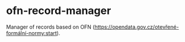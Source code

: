 # ofn-record-manager

Manager of records based on OFN (https://opendata.gov.cz/otevřené-formální-normy:start).
